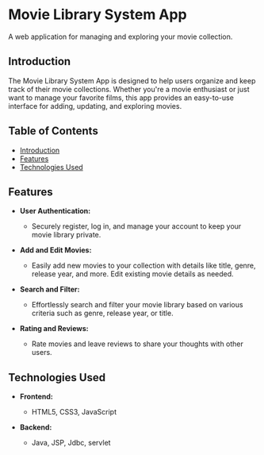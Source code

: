 # Movie Library System App

A web application for managing and exploring your movie collection.

## Introduction

The Movie Library System App is designed to help users organize and keep track of their movie collections. Whether you're a movie enthusiast or just want to manage your favorite films, this app provides an easy-to-use interface for adding, updating, and exploring movies.

## Table of Contents
- [Introduction](#introduction)
- [Features](#features)
- [Technologies Used](#technologies-used)

## Features

- **User Authentication:**
  - Securely register, log in, and manage your account to keep your movie library private.

- **Add and Edit Movies:**
  - Easily add new movies to your collection with details like title, genre, release year, and more. Edit existing movie details as needed.

- **Search and Filter:**
  - Effortlessly search and filter your movie library based on various criteria such as genre, release year, or title.

- **Rating and Reviews:**
  - Rate movies and leave reviews to share your thoughts with other users.

## Technologies Used

- **Frontend:**
  - HTML5, CSS3, JavaScript

- **Backend:**
  - Java, JSP, Jdbc, servlet
